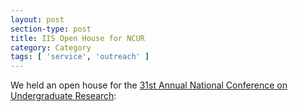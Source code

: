 ```yaml
---
layout: post
section-type: post
title: IIS Open House for NCUR
category: Category
tags: [ 'service', 'outreach' ]
---
```

We held an open house for the [31st Annual National Conference on Undergraduate Research](http://www.cur.org/ncur_2017/):

<!-- Place this tag in your head or just before your close body tag. -->
<script type="text/javascript" src="https://apis.google.com/js/plusone.js"></script>

<!-- Place this tag where you want the widget to render. -->
<div class="g-post" data-href="https://plus.google.com/115988942600478124988/posts/evp2hHgXTF7"></div>
